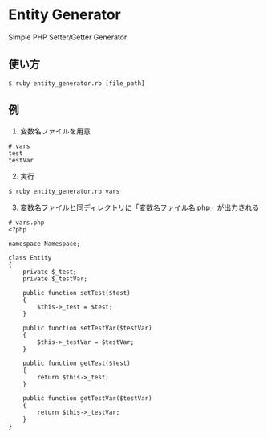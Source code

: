 # Entity Generator
Simple PHP Setter/Getter Generator
## 使い方
```
$ ruby entity_generator.rb [file_path]
```
## 例
1. 変数名ファイルを用意
```
# vars
test
testVar
```
2. 実行
```
$ ruby entity_generator.rb vars
```
3. 変数名ファイルと同ディレクトリに「変数名ファイル名.php」が出力される
```
# vars.php
<?php

namespace Namespace;

class Entity
{
    private $_test;
    private $_testVar;

    public function setTest($test)
    {
        $this->_test = $test;
    }

    public function setTestVar($testVar)
    {
        $this->_testVar = $testVar;
    }

    public function getTest($test)
    {
        return $this->_test;
    }

    public function getTestVar($testVar)
    {
        return $this->_testVar;
    }
}
```
